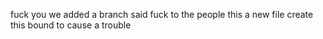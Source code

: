 fuck you 
we added a branch
said fuck to the people
this a new file create 
this bound to cause a trouble
